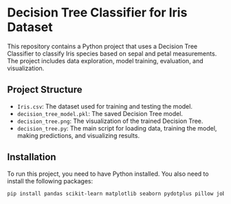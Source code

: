 # Decision Tree Classifier for Iris Dataset
This repository contains a Python project that uses a Decision Tree Classifier to classify Iris species based on sepal and petal measurements. The project includes data exploration, model training, evaluation, and visualization.

## Project Structure

- `Iris.csv`: The dataset used for training and testing the model.
- `decision_tree_model.pkl`: The saved Decision Tree model.
- `decision_tree.png`: The visualization of the trained Decision Tree.
- `decision_tree.py`: The main script for loading data, training the model, making predictions, and visualizing results.

## Installation

To run this project, you need to have Python installed. You also need to install the following packages:

```bash
pip install pandas scikit-learn matplotlib seaborn pydotplus pillow joblib
